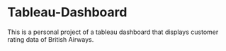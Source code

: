 # Tableau-Dashboard
This is a personal project of a tableau dashboard that displays customer rating data of British Airways.
